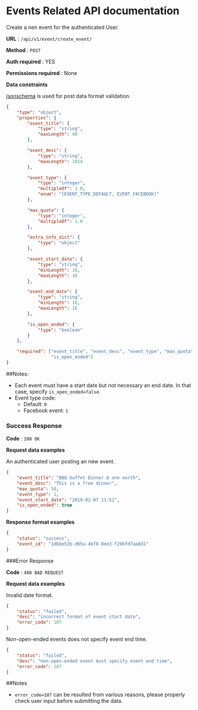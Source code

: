 # Events Related API documentation

Create a nen event for the authenticated User.

**URL** : `/api/v1/event/create_event/`

**Method** : `POST`

**Auth required** : YES

**Permissions required** : None

**Data constraints**

[jsonschema](https://json-schema.org/understanding-json-schema/index.html) is used for post data format validation.

```json
{
    "type": "object",
    "properties": {
        "event_title": {
            "type": "string",
            "maxLength": 48
        },

        "event_desc": {
            "type": "string",
            "maxLength": 1024
        },

        "event_type": {
            "type": "integer",
            "multipleOf": 1.0,
            "enum": "[EVENT_TYPE_DEFAULT, EVENT_FACEBOOK]"
        },

        "max_quota": {
            "type": "integer",
            "multipleOf": 1.0
        },

        "extra_info_dict": {
            "type": "object"
        },

        "event_start_date": {
            "type": "string",
            "minLength": 16,
            "maxLength": 16
        },

        "event_end_date": {
            "type": "string",
            "minLength": 16,
            "maxLength": 16
        },

        "is_open_ended": {
            "type": "boolean"
        }
    },

    "required": ["event_title", "event_desc", "event_type", "max_quota", "event_start_date",
                 "is_open_ended"]
}
```

##Notes:
* Each event must have a start date but not necessary an end date. In that case, specify `is_open_ended=false`.
* Event type code:
    * Default: `0`
    * Facebook event: `1`


### Success Response

**Code** : `200 OK`

**Request data examples**

An authenticated user posting an new event. 

```json
{
	"event_title": "BBQ buffet Dinner @ one north", 
	"event_desc": "This is a free dinner", 
	"max_quota": 50, 
	"event_type": 1,
	"event_start_date": "2019-02-07 11:52",
	"is_open_ended": true
}
```

**Response format examples**

```json
{
    "status": "success",
    "event_id": "1dbbe52b-d65a-4bf8-8ee3-f296fd7aa8d1"
}
```
###Error Response

**Code** : `400 BAD REQUEST`

**Request data examples**

Invalid date format.

```json
{
    "status": "failed",
    "desc": "incorrect format of event start date",
    "error_code": 107
}
```

Non-open-ended events does not specify event end time.

```json
{
    "status": "failed",
    "desc": "non-open-ended event must specify event end time",
    "error_code": 107
}
```


##Notes

* `error_code=107` can be resulted from various reasons, please properly check user input before submitting the data.



